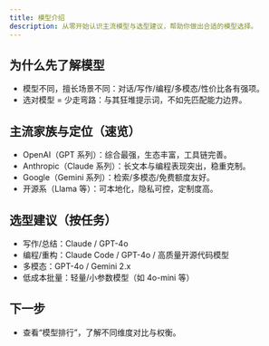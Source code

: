 ```yaml
---
title: 模型介绍
description: 从零开始认识主流模型与选型建议，帮助你做出合适的模型选择。
---
```


## 为什么先了解模型
- 模型不同，擅长场景不同：对话/写作/编程/多模态/性价比各有强项。
- 选对模型 = 少走弯路：与其狂堆提示词，不如先匹配能力边界。

## 主流家族与定位（速览）
- OpenAI（GPT 系列）：综合最强，生态丰富，工具链完善。
- Anthropic（Claude 系列）：长文本与编程表现突出，稳重克制。
- Google（Gemini 系列）：检索/多模态/免费额度友好。
- 开源系（Llama 等）：可本地化，隐私可控，定制度高。

## 选型建议（按任务）
- 写作/总结：Claude / GPT-4o
- 编程/重构：Claude Code / GPT-4o / 高质量开源代码模型
- 多模态：GPT-4o / Gemini 2.x
- 低成本批量：轻量/小参数模型（如 4o-mini 等）

## 下一步
- 查看“模型排行”，了解不同维度对比与权衡。
